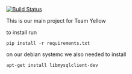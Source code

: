 [![Build Status](https://travis-ci.org/team-yellow/webpage.svg?branch=master)](https://travis-ci.org/team-yellow/webpage)

This is our main project for Team Yellow

to install run
````
pip install -r requirements.txt
````

on our debian systemc we also needed to install 
````
apt-get install libmysqlclient-dev
````


